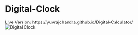 # Digital-Clock
Live Version: https://yuvrajchandra.github.io/Digital-Calculator/
![Digital Clock](https://user-images.githubusercontent.com/53931942/123280100-1c960780-d526-11eb-86a3-acc052ee39f9.jpg)

